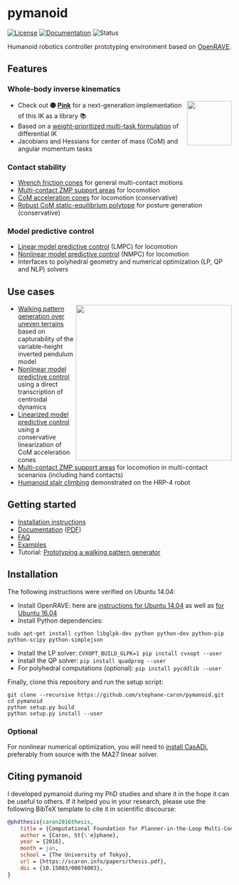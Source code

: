 # pymanoid

[![License](https://img.shields.io/badge/License-GPLv3-green.svg)](https://opensource.org/licenses/GPL-3.0)
[![Documentation](https://img.shields.io/badge/docs-online-brightgreen?logo=read-the-docs&style=flat)](https://scaron.info/doc/pymanoid/)
![Status](https://img.shields.io/badge/status-archive-lightgrey.svg)

Humanoid robotics controller prototyping environment based on [OpenRAVE](https://github.com/rdiankov/openrave).

## Features

### Whole-body inverse kinematics

<a href="https://github.com/tasts-robots/pink">
    <img src="https://user-images.githubusercontent.com/1189580/172797197-9aa46561-cfaa-4046-bd60-f681d85b055d.png" align="right" height=100>
</a>

- Check out **🟣 [Pink](https://github.com/tasts-robots/pink)** for a next-generation implementation of this IK as a library 📚
- Based on a [weight-prioritized multi-task formulation](https://scaron.info/robot-locomotion/inverse-kinematics.html) of differential IK
- Jacobians and Hessians for center of mass (CoM) and angular momentum tasks

### Contact stability

- [Wrench friction cones](http://www.roboticsproceedings.org/rss11/p28.pdf) for general multi-contact motions
- [Multi-contact ZMP support areas](https://hal.archives-ouvertes.fr/hal-02108589/document) for locomotion
- [CoM acceleration cones](https://hal.archives-ouvertes.fr/hal-01349880/document) for locomotion (conservative)
- [Robust CoM static-equilibrium polytope](https://hal-lirmm.ccsd.cnrs.fr/lirmm-01477362/document) for posture generation (conservative)

### Model predictive control

- [Linear model predictive control](https://hal.archives-ouvertes.fr/hal-01349880/document) (LMPC) for locomotion
- [Nonlinear model predictive control](https://hal.archives-ouvertes.fr/hal-01481052/document) (NMPC) for locomotion
- Interfaces to polyhedral geometry and numerical optimization (LP, QP and NLP) solvers

## Use cases

<img src="doc/src/images/logo.png" width="350" align="right" />

- [Walking pattern generation over uneven terrains](https://github.com/stephane-caron/capture-walkgen)
  based on capturability of the variable-height inverted pendulum model
- [Nonlinear model predictive control](https://github.com/stephane-caron/fip-walkgen)
  using a direct transcription of centroidal dynamics
- [Linearized model predictive control](https://github.com/stephane-caron/multi-contact-walkgen)
  using a conservative linearization of CoM acceleration cones
- [Multi-contact ZMP support areas](https://github.com/stephane-caron/multi-contact-zmp)
  for locomotion in multi-contact scenarios (including hand contacts)
- [Humanoid stair climbing](https://github.com/stephane-caron/quasistatic-stair-climbing)
  demonstrated on the HRP-4 robot

## Getting started

- [Installation instructions](#installation)
- [Documentation](https://scaron.info/doc/pymanoid/) ([PDF](https://scaron.info/doc/pymanoid/pymanoid.pdf))
- [FAQ](https://github.com/stephane-caron/pymanoid/wiki/Frequently-Asked-Questions)
- [Examples](/examples)
- Tutorial: [Prototyping a walking pattern generator](https://scaron.info/robot-locomotion/prototyping-a-walking-pattern-generator.html)

## Installation

The following instructions were verified on Ubuntu 14.04:

- Install OpenRAVE: here are [instructions for Ubuntu 14.04](https://scaron.info/robot-locomotion/installing-openrave-on-ubuntu-14.04.html) as well as [for Ubuntu 16.04](https://scaron.info/robot-locomotion/installing-openrave-on-ubuntu-16.04.html)
- Install Python dependencies:
```
sudo apt-get install cython libglpk-dev python python-dev python-pip python-scipy python-simplejson
```
- Install the LP solver: ``CVXOPT_BUILD_GLPK=1 pip install cvxopt --user``
- Install the QP solver: ``pip install quadprog --user``
- For polyhedral computations (optional): ``pip install pycddlib --user``

Finally, clone this repository and run the setup script:
```
git clone --recursive https://github.com/stephane-caron/pymanoid.git
cd pymanoid
python setup.py build
python setup.py install --user
```

### Optional

For nonlinear numerical optimization, you will need to [install
CasADi](https://github.com/casadi/casadi/wiki/InstallationLinux), preferably
from source with the MA27 linear solver.

## Citing pymanoid

I developed pymanoid during my PhD studies and share it in the hope it can be useful to others. If it helped you in your research, please use the following BibTeX template to cite it in scientific discourse:

```bibtex
@phdthesis{caron2016thesis,
    title = {Computational Foundation for Planner-in-the-Loop Multi-Contact Whole-Body Control of Humanoid Robots},
    author = {Caron, St{\'e}phane},
    year = {2016},
    month = jan,
    school = {The University of Tokyo},
    url = {https://scaron.info/papers/thesis.pdf},
    doi = {10.15083/00074003},
}
```
